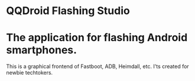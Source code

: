 # QQDroid Flashing Studio
# The application for flashing Android smartphones.
This is a graphical frontend of Fastboot, ADB, Heimdall, etc. I'ts created for newbie techtokers.
